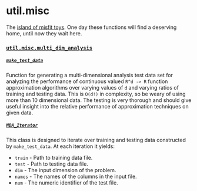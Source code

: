 # util.misc

The [island of misfit toys](https://www.youtube.com/watch?v=Gr6GbKciNCY). One day these functions will find a deserving home, until now they wait here.

### [`util.misc.multi_dim_analysis`](https://github.com/tchlux/util/blob/master/util/misc/multi_dim_analysis.py)

##### [`make_test_data`](https://github.com/tchlux/util/blob/master/util/misc/multi_dim_analysis.py#L152)

Function for generating a multi-dimensional analysis test data set for analyzing the performance of continuous valued `R^d -> R` function approximation algorithms over varying values of `d` and varying ratios of training and testing data. This is `O(d!)` in complexity, so be weary of using more than 10 dimensional data. The testing is very thorough and should give useful insight into the relative performance of approximation techniques on given data.

##### [`MDA_Iterator`](https://github.com/tchlux/util/blob/master/util/misc/multi_dim_analysis.py#L25)

This class is designed to iterate over training and testing data constructed by `make_test_data`. At each iteration it yields:
  - `train` - Path to training data file.
  - `test`  - Path to testing data file.
  - `dim`   - The input dimension of the problem.
  - `names` - The names of the columns in the input file.
  - `num`   - The numeric identifier of the test file.

